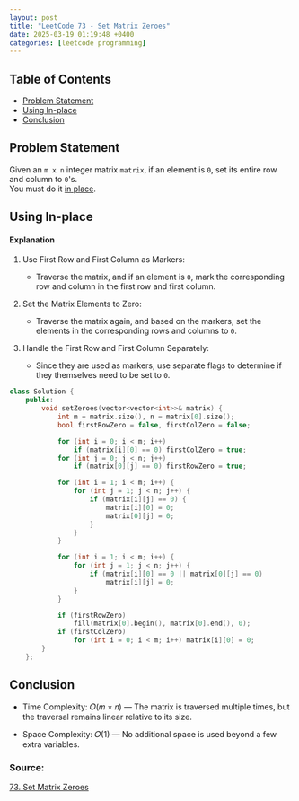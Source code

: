 ```yaml
---
layout: post
title: "LeetCode 73 - Set Matrix Zeroes"
date: 2025-03-19 01:19:48 +0400
categories: [leetcode programming]
---
```

## Table of Contents
- [Problem Statement](#problem-statement)
- [Using In-place](#using-in-place)
- [Conclusion](#conclusion)


## Problem Statement
Given an `m x n` integer matrix `matrix`, if an element is `0`, set its entire row and column to `0`'s.\
You must do it [in place](https://en.wikipedia.org/wiki/In-place_algorithm).

## Using In-place
#### Explanation

1. Use First Row and First Column as Markers:
    - Traverse the matrix, and if an element is `0`, mark the corresponding row and column in the first row and first column.

2. Set the Matrix Elements to Zero:
    - Traverse the matrix again, and based on the markers, set the elements in the corresponding rows and columns to `0`.

3. Handle the First Row and First Column Separately:
    - Since they are used as markers, use separate flags to determine if they themselves need to be set to `0`.

```cpp
class Solution {
    public:
        void setZeroes(vector<vector<int>>& matrix) {
            int m = matrix.size(), n = matrix[0].size();
            bool firstRowZero = false, firstColZero = false;

            for (int i = 0; i < m; i++)
                if (matrix[i][0] == 0) firstColZero = true;
            for (int j = 0; j < n; j++) 
                if (matrix[0][j] == 0) firstRowZero = true;

            for (int i = 1; i < m; i++) {
                for (int j = 1; j < n; j++) {
                    if (matrix[i][j] == 0) {
                        matrix[i][0] = 0;
                        matrix[0][j] = 0;
                    }
                }
            }

            for (int i = 1; i < m; i++) {
                for (int j = 1; j < n; j++) {
                    if (matrix[i][0] == 0 || matrix[0][j] == 0)
                        matrix[i][j] = 0;
                }
            }

            if (firstRowZero)
                fill(matrix[0].begin(), matrix[0].end(), 0);
            if (firstColZero)
                for (int i = 0; i < m; i++) matrix[i][0] = 0;
        }
    };
```

## Conclusion
- Time Complexity: 𝑂(𝑚 × 𝑛) — The matrix is traversed multiple times, but the traversal remains linear relative to its size.

- Space Complexity: 𝑂(1) — No additional space is used beyond a few extra variables.

### Source:
[73. Set Matrix Zeroes](https://leetcode.com/problems/set-matrix-zeroes/submissions/1578293394/)
